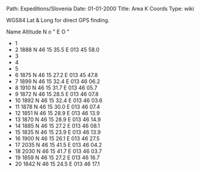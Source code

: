 Path: Expeditions/Slovenia
Date: 01-01-2000
Title: Area K Coords
Type: wiki


WGS84 Lat & Long for direct GPS finding.

Name Altitude N o " E O "

-   1
-   2 1888 N 46 15 35.5 E 013 45 58.0
-   3
-   4
-   5
-   6 1875 N 46 15 27.2 E 013 45 47.8
-   7 1899 N 46 15 32.4 E 013 46 06.2
-   8 1910 N 46 15 31.7 E 013 46 05.7
-   9 1872 N 46 15 28.5 E 013 46 07.8
-   10 1892 N 46 15 32.4 E 013 46 03.6
-   11 1878 N 46 15 30.0 E 013 46 07.4
-   12 1851 N 46 15 28.9 E 013 46 13.9
-   13 1870 N 46 15 28.9 E 013 46 14.9
-   14 1885 N 46 15 27.2 E 013 46 08.1
-   15 1835 N 46 15 23.9 E 013 46 13.9
-   16 1900 N 46 15 26.1 E 013 46 27.5
-   17 2035 N 46 15 41.5 E 013 46 04.2
-   18 2030 N 46 15 41.7 E 013 46 03.7
-   19 1859 N 46 15 27.2 E 013 46 16.7
-   20 1842 N 46 15 24.5 E 013 46 17.1
